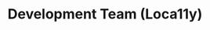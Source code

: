---
name: Abdul
title: Development Team (Loca11y)
tags:
  - loca11y
picture: ../../images/team/Ta11yCat.png
---